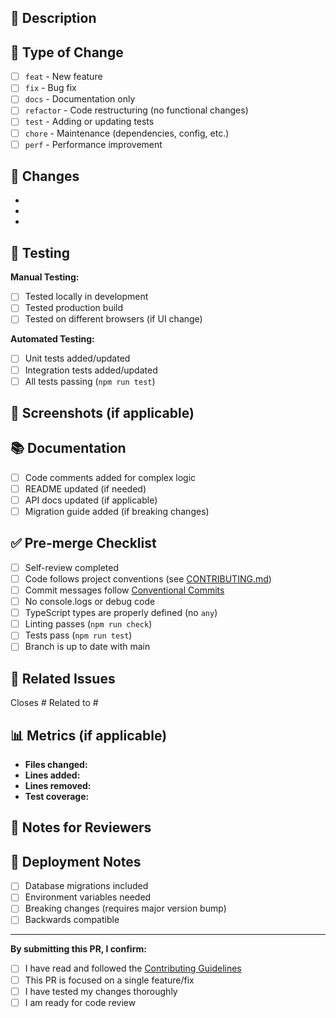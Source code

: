 ## 📝 Description

<!-- Describe what this PR does in 2-3 sentences -->

## 🎯 Type of Change

- [ ] `feat` - New feature
- [ ] `fix` - Bug fix
- [ ] `docs` - Documentation only
- [ ] `refactor` - Code restructuring (no functional changes)
- [ ] `test` - Adding or updating tests
- [ ] `chore` - Maintenance (dependencies, config, etc.)
- [ ] `perf` - Performance improvement

## 🔄 Changes

<!-- List the key changes made in this PR -->

-
-
-

## 🧪 Testing

<!-- Describe how this was tested -->

**Manual Testing:**
- [ ] Tested locally in development
- [ ] Tested production build
- [ ] Tested on different browsers (if UI change)

**Automated Testing:**
- [ ] Unit tests added/updated
- [ ] Integration tests added/updated
- [ ] All tests passing (`npm run test`)

## 📸 Screenshots (if applicable)

<!-- Add screenshots for UI changes -->

## 📚 Documentation

- [ ] Code comments added for complex logic
- [ ] README updated (if needed)
- [ ] API docs updated (if applicable)
- [ ] Migration guide added (if breaking changes)

## ✅ Pre-merge Checklist

- [ ] Self-review completed
- [ ] Code follows project conventions (see [CONTRIBUTING.md](../CONTRIBUTING.md))
- [ ] Commit messages follow [Conventional Commits](https://www.conventionalcommits.org/)
- [ ] No console.logs or debug code
- [ ] TypeScript types are properly defined (no `any`)
- [ ] Linting passes (`npm run check`)
- [ ] Tests pass (`npm run test`)
- [ ] Branch is up to date with main

## 🔗 Related Issues

<!-- Link related issues -->

Closes #
Related to #

## 📊 Metrics (if applicable)

<!-- For large changes, include metrics -->

- **Files changed:**
- **Lines added:**
- **Lines removed:**
- **Test coverage:**

## 💭 Notes for Reviewers

<!-- Anything specific reviewers should focus on? -->

## 🚀 Deployment Notes

<!-- Any special deployment considerations? -->

- [ ] Database migrations included
- [ ] Environment variables needed
- [ ] Breaking changes (requires major version bump)
- [ ] Backwards compatible

---

**By submitting this PR, I confirm:**
- [ ] I have read and followed the [Contributing Guidelines](../CONTRIBUTING.md)
- [ ] This PR is focused on a single feature/fix
- [ ] I have tested my changes thoroughly
- [ ] I am ready for code review
